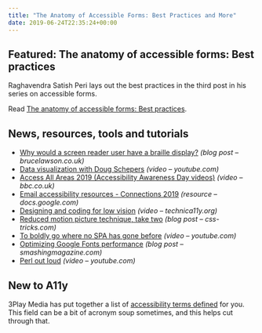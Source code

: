 ```yaml
---
title: "The Anatomy of Accessible Forms: Best Practices and More"
date: 2019-06-24T22:35:24+00:00
---
```


## Featured: The anatomy of accessible forms: Best practices

Raghavendra Satish Peri lays out the best practices in the third post in his series on accessible forms.

Read [The anatomy of accessible forms: Best practices](https://www.deque.com/blog/anatomy-of-accessible-forms-best-practices/).

## News, resources, tools and tutorials

* [Why would a screen reader user have a braille display?](https://www.brucelawson.co.uk/2019/why-would-a-screen-reader-user-have-a-braille-display/) _(blog post – brucelawson.co.uk)_
* [Data visualization with Doug Schepers](https://www.youtube.com/watch?v=hmCC9XlaB9E) _(video – youtube.com)_
* [Access All Areas 2019 (Accessibility Awareness Day videos)](https://www.bbc.co.uk/events/e4vgfx/live/cb54wh) _(video – bbc.co.uk)_
* [Email accessibility resources - Connections 2019](https://docs.google.com/document/d/1wKvh0cpzwwnU5JsN8EnHNW2_PlrknzBQkPPqXGiZRcI/edit?usp=sharing) _(resource – docs.google.com)_
* [Designing and coding for low vision](https://www.technica11y.org/designing-and-coding-for-low-vision) _(video – technica11y.org)_
* [Reduced motion picture technique, take two](https://css-tricks.com/reduced-motion-picture-technique-take-two/) _(blog post – css-tricks.com)_
* [To boldly go where no SPA has gone before](https://www.youtube.com/watch?v=0xNZst236jY) _(video – youtube.com)_
* [Optimizing Google Fonts performance](https://www.smashingmagazine.com/2019/06/optimizing-google-fonts-performance/) _(blog post – smashingmagazine.com)_
* [Perl out loud](https://www.youtube.com/watch?v=Mz3JeYfBTcY) _(video – youtube.com)_

## New to A11y

3Play Media has put together a list of [accessibility terms defined](https://www.3playmedia.com/2018/08/23/accessibility-terms-defined/) for you. This field can be a bit of acronym soup sometimes, and this helps cut through that.